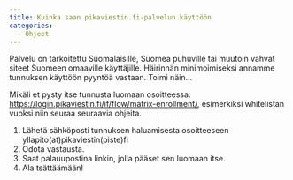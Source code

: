 ```yaml
---
title: Kuinka saan pikaviestin.fi-palvelun käyttöön
categories:
  - Ohjeet
---
```


Palvelu on tarkoitettu Suomalaisille, Suomea puhuville tai muutoin vahvat siteet Suomeen omaaville käyttäjille. Häirinnän minimoimiseksi annamme tunnuksen käyttöön pyyntöä vastaan. Toimi näin...

<!-- more -->

Mikäli et pysty itse tunnusta luomaan osoitteessa: https://login.pikaviestin.fi/if/flow/matrix-enrollment/, esimerkiksi whitelistan vuoksi niin seuraa seuraavia ohjeita.

1. Lähetä sähköposti tunnuksen haluamisesta osoitteeseen yllapito(at)pikaviestin(piste)fi
2. Odota vastausta.
3. Saat palauupostina linkin, jolla pääset sen luomaan itse.
4. Ala tsättäämään!
